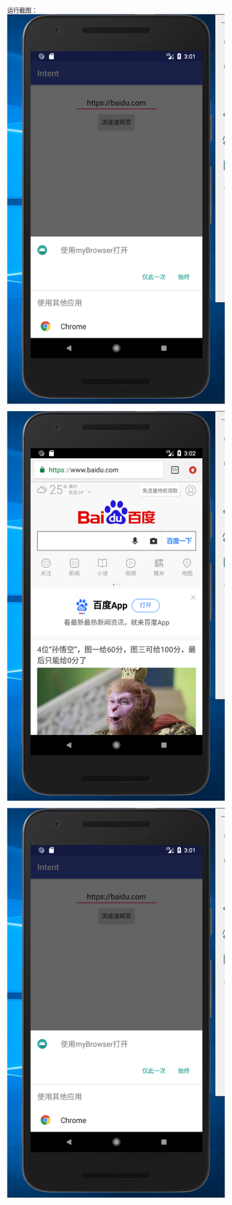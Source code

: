 

运行截图：
![1](https://github.com/NEWSOUL046/Intent/blob/master/picture/1.png)



![2](https://github.com/NEWSOUL046/Intent/blob/master/picture/2.png)

![3](https://github.com/NEWSOUL046/Intent/blob/master/picture/1.png)

